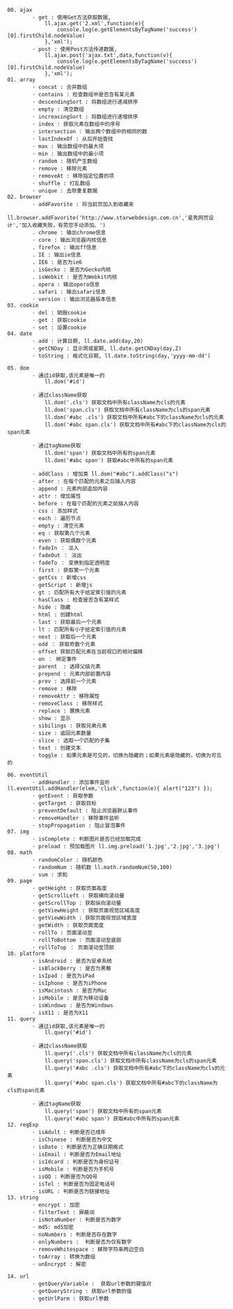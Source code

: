     00. ajax 
			· get : 使用Get方法获取数据, 
				ll.ajax.get('2.xml',function(e){
					console.log(e.getElementsByTagName('success')[0].firstChild.nodeValue)	
				},'xml');
			· post : 使用Post方法传递数据,
				ll.ajax.post('ajax.txt',data,function(v){
					console.log(e.getElementsByTagName('success')[0].firstChild.nodeValue)	
				},'xml');			
	01. array 
			· concat : 合并数组
			· contains : 检查数组中是否含有某元素
			· descendingSort : 将数组进行递减排序
			· empty : 清空数组
			· increasingSort : 将数组进行递增排序
			· index : 获取元素在数组中的序号
			· intersection : 输出两个数组中的相同的数
			· lastIndexOf : 从后开始查找
			· max : 输出数组中的最大项
			· min : 输出数组中的最小项
			· random : 随机产生数组
			· remove : 移除元素
			· removeAt : 移除指定位置的项
			· shuffle : 打乱数组
			· unique : 去除重复数据
	02. browser 
			· addFavorite : 将当前页加入到收藏夹 
				ll.browser.addFavorite('http://www.starwebdesign.com.cn','星秀网页设计','加入收藏失败，有劳您手动添加。')
			. chrome : 输出chrome信息
			· core : 输出浏览器内核信息
			. firefox : 输出ff信息
			. IE : 输出ie信息
			. IE6 : 是否为ie6
			. isGecko : 是否为Gecko内核
			. isWebkit : 是否为Webkit内核
			. opera : 输出opera信息
			. safari : 输出safari信息
			· version : 输出浏览器版本信息
	03. cookie 
			· del : 销毁cookie
			· get : 获取cookie
			· set : 设置cookie
	04. date 
			· add : 计算日期, ll.date.add(day,20)
			· getCNDay : 显示周或星期, ll.date.getCNDay(day,Z)
			· toString : 格式化日期, ll.date.toString(day,'yyyy-mm-dd')
			
	05. dom 
			· 通过id获取,该元素是唯一的 
				ll.dom('#id') 
			 
			· 通过className获取 
				ll.dom('.cls') 获取文档中所有className为cls的元素 
				ll.dom('span.cls') 获取文档中所有className为cls的span元素
				ll.dom('#abc .cls') 获取文档中所有#abc下的className为cls的元素
				ll.dom('#abc span.cls') 获取文档中所有#abc下的className为cls的span元素
			
			· 通过tagName获取 
				ll.dom('span') 获取文档中所有的span元素
				ll.dom('#abc span') 获取#abc中所有的span元素
	
			· addClass : 增加类 ll.dom("#abc").addClass("s")
			· after : 在每个匹配的元素之后插入内容
			· append : 元素内部追加内容
			· attr : 增加属性
			· before : 在每个匹配的元素之前插入内容
			· css : 添加样式
			· each : 遍历节点
			· empty : 清空元素
			· eq : 获取第几个元素
			· even : 获取偶数个元素
			· fadeIn ： 淡入
			· fadeOut ： 淡出
			· fadeTo ： 变换到指定透明度
			· first : 获取第一个元素
			· getCss : 新增css
			· getScript : 新增js
			· gt : 匹配所有大于给定索引值的元素
			· hasClass : 检查是否含有某样式
			· hide : 隐藏
			· html : 创建html
			· last : 获取最后一个元素
			· lt : 匹配所有小于给定索引值的元素
			· next : 获取后一个元素
			· odd ： 获取奇数个元素
			· offset 获取匹配元素在当前视口的相对偏移
			· on ： 绑定事件
			· parent  : 选择父级元素
			· prepend : 元素内部前置内容
			· prev : 选择前一个元素
			· remove : 移除
			· removeAttr : 移除属性
			· removeClass : 移除样式 
			· replace : 置换元素
			· show : 显示
			· sibilings : 获取兄弟元素
			· size : 返回元素数量
			· slice : 选取一个匹配的子集
			· text : 创建文本
			· toggle : 如果元素是可见的，切换为隐藏的；如果元素是隐藏的，切换为可见的
			
	06. eventUtil
			· addHandler : 添加事件监听 ll.eventUtil.addHandler(elem,'click',function(e){ alert("123") });
			· getEvent : 获取参数
			· getTarget : 获取目标
			· preventDefault : 阻止浏览器默认事件
			· removeHandler : 移除事件监听
			· stopPropagation : 阻止冒泡事件 
	07. img 
			· isComplete : 判断图片是否已经加载完成
			· preload : 预加载图片 ll.img.preload('1.jpg','2.jpg','3.jpg')
	08. math 
			· randomColor : 随机颜色 
			· randomNum : 随机数 ll.math.randomNum(50,100)
			· sum : 求和
	09. page
			· getHeight : 获取页面高度
			· getScrollLeft : 获取横向滚动量
			· getScrollTop : 获取纵向滚动量
			· getViewHeight : 获取页面视觉区域高度
			· getViewWidth : 获取页面视觉区域宽度
			· getWidth : 获取页面宽度
			· rollTo : 页面滚动至
			· rollToBottom : 页面滚动至底部
			· rollToTop ： 页面滚动至顶部
	10. platform
			· isAndroid : 是否为安卓系统
			· isBlackBerry : 是否为黑莓
			· isIpad : 是否为iPad
			· isIphone : 是否为iPhone
			· isMacintosh : 是否为Mac
			· isMobile : 是否为移动设备
			· isWindows : 是否为Windows
			· isX11 : 是否为X11
	11. query
			· 通过id获取,该元素是唯一的 
				ll.query('#id') 
			 
			· 通过className获取 
				ll.query('.cls') 获取文档中所有className为cls的元素 
				ll.query('span.cls') 获取文档中所有className为cls的span元素
				ll.query('#abc .cls') 获取文档中所有#abc下的className为cls的元素
				ll.query('#abc span.cls') 获取文档中所有#abc下的className为cls的span元素
			
			· 通过tagName获取 
				ll.query('span') 获取文档中所有的span元素
				ll.query('#abc span') 获取#abc中所有的span元素
	12. regExp
			· isAdult : 判断是否已成年 
			· isChinese : 判断是否为中文
			· isDate : 判断是否为正确日期格式
			· isEmail : 判断是否为Email地址
			· isIdcard : 判断是否为身份证号
			· isMobile : 判断是否为手机号
			· isQQ : 判断是否为QQ号
			· isTel : 判断是否为固定电话号
			· isURL : 判断是否为链接地址
	13. string
			· encrypt : 加密
			· filterText : 屏蔽词
			· isNotaNumber : 判断是否为数字 
			· md5: md5加密
			· noNumbers : 判断是否存在数字
			· onlyNumbers :  判断是否为仅有数字
			· removeWhitespace : 移除字符串两边空白  
			· toArray : 转换为数组
			· unEncrypt : 解密
			
	14. url
			· getQueryVariable :  获取url参数的键值对
			· getQueryString : 获取url参数的值
			· getUrlParm : 获取url参数